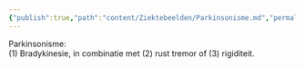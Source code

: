 ```yaml
---
{"publish":true,"path":"content/Ziektebeelden/Parkinsonisme.md","permalink":"/content/ziektebeelden/parkinsonisme/","title":"Parkinsonisme","tags":["Neurologie/Bewegingsstoornissen","Ziektebeeld"]}
---
```









Parkinsonisme:  
(1) Bradykinesie, in combinatie met (2) rust tremor of (3) rigiditeit.